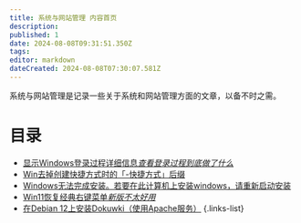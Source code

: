 ```yaml
---
title: 系统与网站管理 内容首页
description: 
published: 1
date: 2024-08-08T09:31:51.350Z
tags: 
editor: markdown
dateCreated: 2024-08-08T07:30:07.581Z
---
```


系统与网站管理是记录一些关于系统和网站管理方面的文章，以备不时之需。

# 目录

- [显示Windows登录过程详细信息*查看登录过程到底做了什么*](/system_and_web/Display_Windows_logon_process_details)
- [Win去掉创建快捷方式时的「-快捷方式」后缀](/system_and_web/Win_removes_the_shortcut_suffix)
- [Windows无法完成安装。若要在此计算机上安装windows，请重新启动安装](/system_and_web/Windows_cant_complete_the_installation)
- [Win11恢复经典右键菜单*新版不太好用*](/system_and_web/Win11_reverts_to_the_classic_right-click_menu)
- [在Debian 12上安装Dokuwki（使用Apache服务）](/system_and_web/Install_Dokuwki_on_Debian_12)
{.links-list}